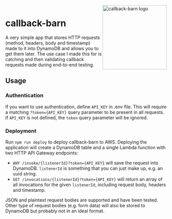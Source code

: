 <img src="https://github.com/nicou/callback-barn/assets/16757571/9e47fecb-1803-46c6-9999-c0ebd3af7c94" width="200" height="200" align="right" alt="callback-barn logo">

# callback-barn
A very simple app that stores HTTP requests (method, headers, body and timestamp) made to it into DynamoDB and allows you to get them later. The use case I made this for is catching and then validating callback requests made during end-to-end testing.

## Usage

### Authentication
If you want to use authentication, define `API_KEY` in .env file. This will require a matching `?token={API_KEY}` query parameter to be present in all requests. If `API_KEY` is not defined, the `token` query parameter will be ignored.

### Deployment
Run `npm run deploy` to deploy callback-barn to AWS. Deploying the application will create a DynamoDB table and a single Lambda function with two HTTP API Gateway endpoints:

- `ANY /invoke/{listenerId}?token={API_KEY}` will save the request into DynamoDB. `listenerId` is something that you can just make up, e.g. an uuid string.
- `GET /invocations/{listenerId}?token={API_KEY}` will return an array of all invocations for the given `listenerId`, including request body, headers and timestamp.

JSON and plaintext request bodies are supported and have been tested. Other type of request bodies (e.g. form data) will also be stored to DynamoDB but probably not in an ideal format.
